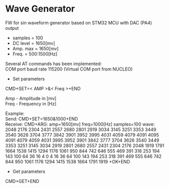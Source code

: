 # Wave Generator 

FW for sin waveform generator based on STM32 MCU with DAC (PA4) output
- samples = 100
- DC level = 1650[mv]
- Amp. max = 1650[mv]
- Freq. = 500:1500[Hz]  

Several AT commands has been implemented:  
COM port baud rate 115200 (Virtual COM port from NUCLEO)

- Set parameters 

CMD+SET=< AMP >&< Freq >+END     

Amp - Amplitude in [mv]  
Freq - Frequency in [Hz]   

Example:  
Send:    CMD+SET=1650&1000+END  
Receive: CMD+ARG:
         amp=1650[mv]
         freq=1000[Hz]
         samples=100
         wave:
         2048
         2176
         2304
         2431
         2557
         2680
         2801
         2919
         3034
         3145
         3251
         3353
         3449
         3540
         3626
         3704
         3777
         3842
         3901
         3952
         3995
         4031
         4059
         4079
         4091
         4095
         4091
         4079
         4059
         4031
         3995
         3952
         3901
         3842
         3777
         3704
         3626
         3540
         3449
         3353
         3251
         3145
         3034
         2919
         2801
         2680
         2557
         2431
         2304
         2176
         2048
         1919
         1791
         1664
         1538
         1415
         1294
         1176
         1061
         950
         844
         742
         646
         555
         469
         391
         318
         253
         194
         143
         100
         64
         36
         16
         4
         0
         4
         16
         36
         64
         100
         143
         194
         253
         318
         391
         469
         555
         646
         742
         844
         950
         1061
         1176
         1294
         1415
         1538
         1664
         1791
         1919
         +OK+END 

- Get parameters  

CMD+GET+END  
